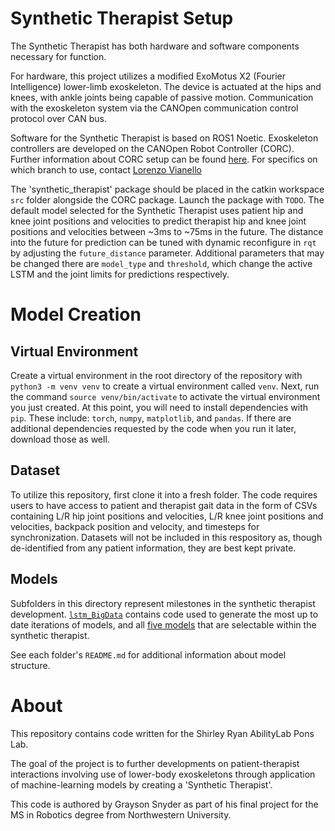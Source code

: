 # Synthetic Therapist Setup
The Synthetic Therapist has both hardware and software components necessary for function. 

For hardware, this project utilizes a modified ExoMotus X2 (Fourier Intelligence) lower-limb exoskeleton. The device is actuated at the hips and knees, with ankle joints being capable of passive motion. Communication with the exoskeleton system via the CANOpen communication control protocol over CAN bus. 

Software for the Synthetic Therapist is based on ROS1 Noetic. Exoskeleton controllers are developed on the CANOpen Robot Controller (CORC). Further information about CORC setup can be found [here](https://github.com/ponsLab/BACKUP_CANOpenRobotController). For specifics on which branch to use, contact [Lorenzo Vianello](https://github.com/LorenzoVianello95)

The 'synthetic_therapist' package should be placed in the catkin workspace ```src``` folder alongside the CORC package. Launch the package with ```TODO```. The default model selected for the Synthetic Therapist uses patient hip and knee joint positions and velocities to predict therapist hip and knee joint positions and velocities between ~3ms to ~75ms in the future. The distance into the future for prediction can be tuned with dynamic reconfigure in ```rqt``` by adjusting the ```future_distance``` parameter. Additional parameters that may be changed there are ```model_type``` and ```threshold```, which change the active LSTM and the joint limits for predictions respectively. 

# Model Creation
## Virtual Environment
Create a virtual environment in the root directory of the repository with `python3 -m venv venv` to create a virtual environment called `venv`. Next, run the command `source venv/bin/activate` to activate the virtual environment you just created. At this point, you will need to install dependencies with `pip`. These include: `torch`, `numpy`, `matplotlib`, and `pandas`. If there are additional dependencies requested by the code when you run it later, download those as well.

## Dataset
To utilize this repository, first clone it into a fresh folder. The code requires users to have access to patient and therapist gait data in the form of CSVs containing L/R hip joint positions and velocities, L/R knee joint positions and velocities, backpack position and velocity, and timesteps for synchronization. Datasets will not be included in this respository as, though de-identified from any patient information, they are best kept private.

## Models
Subfolders in this directory represent milestones in the synthetic therapist development. [```lstm_BigData```](lstm_BigData/README.md) contains code used to generate the most up to date iterations of models, and all [five models](synthetic_therapist/models/) that are selectable within the synthetic therapist. 

See each folder's `README.md` for additional information about model structure.

# About
This repository contains code written for the Shirley Ryan AbilityLab Pons Lab. 

The goal of the project is to further developments on patient-therapist interactions involving use of lower-body exoskeletons through application of machine-learning models by creating a 'Synthetic Therapist'.

This code is authored by Grayson Snyder as part of his final project for the MS in Robotics degree from Northwestern University.
